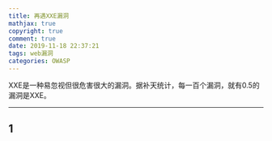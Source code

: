 ```yaml
---
title: 再遇XXE漏洞
mathjax: true
copyright: true
comment: true
date: 2019-11-18 22:37:21
tags: web漏洞
categories: OWASP
---
```

XXE是一种易忽视但很危害很大的漏洞。据补天统计，每一百个漏洞，就有0.5的漏洞是XXE。


<!-- more -->

---
## 1 